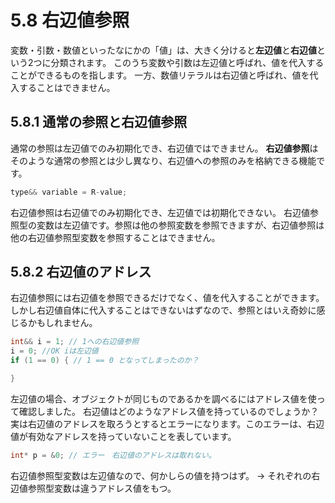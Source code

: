 # 5.8 右辺値参照
変数・引数・数値といったなにかの「値」は、大きく分けると**左辺値**と**右辺値**という2つに分類されます。
このうち変数や引数は左辺値と呼ばれ、値を代入することができるものを指します。
一方、数値リテラルは右辺値と呼ばれ、値を代入することはできません。

## 5.8.1 通常の参照と右辺値参照
通常の参照は左辺値でのみ初期化でき、右辺値ではできません。
**右辺値参照**はそのような通常の参照とは少し異なり、右辺値への参照のみを格納できる機能です。

```C++
type&& variable = R-value; 
```

右辺値参照は右辺値でのみ初期化でき、左辺値では初期化できない。
右辺値参照型の変数は左辺値です。参照は他の参照変数を参照できますが、右辺値参照は他の右辺値参照型変数を参照することはできません。

## 5.8.2 右辺値のアドレス
右辺値参照には右辺値を参照できるだけでなく、値を代入することができます。しかし右辺値自体に代入することはできないはずなので、参照とはいえ奇妙に感じるかもしれません。

```C++
int&& i = 1; // 1への右辺値参照
i = 0; //OK iは左辺値
if (1 == 0) { // 1 == 0 となってしまったのか？

}
```
左辺値の場合、オブジェクトが同じものであるかを調べるにはアドレス値を使って確認しました。
右辺値はどのようなアドレス値を持っているのでしょうか？
実は右辺値のアドレスを取ろうとするとエラーになります。このエラーは、右辺値が有効なアドレスを持っていないことを表しています。
```C++
int* p = &0; // エラー　右辺値のアドレスは取れない。
```

右辺値参照型変数は左辺値なので、何かしらの値を持つはず。
-> それぞれの右辺値参照型変数は違うアドレス値をもつ。
